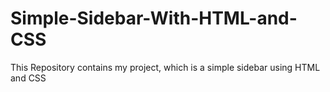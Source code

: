 # Simple-Sidebar-With-HTML-and-CSS
This Repository contains my project, which is a simple sidebar using HTML and CSS
